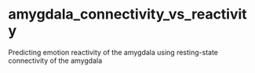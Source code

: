 # amygdala_connectivity_vs_reactivity
Predicting emotion reactivity of the amygdala using resting-state connectivity of the amygdala
